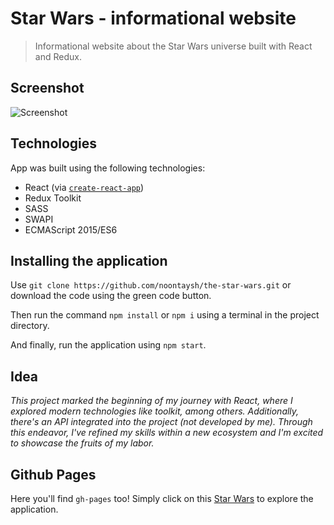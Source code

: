 # Star Wars - informational website

> Informational website about the Star Wars universe built with React and Redux.

## Screenshot

![Screenshot](https://i.imgur.com/ACCYU7O.png?raw=true)

## Technologies

App was built using the following technologies:

* React (via [`create-react-app`](https://github.com/facebookincubator/create-react-app))
* Redux Toolkit
* SASS
* SWAPI
* ECMAScript 2015/ES6

## Installing the application

Use `git clone https://github.com/noontaysh/the-star-wars.git` or download the code using the green code button.

Then run the command `npm install` or `npm i` using a terminal in the project directory.

And finally, run the application using `npm start`.

## Idea

_This project marked the beginning of my journey with React, where I explored modern technologies like toolkit, among others. Additionally, there's an API integrated into the project (not developed by me). Through this endeavor, I've refined my skills within a new ecosystem and I'm excited to showcase the fruits of my labor._ 

## Github Pages

Here you'll find `gh-pages` too! Simply click on this [Star Wars](https://noontaysh.github.io/the-star-wars/) to explore the application.
